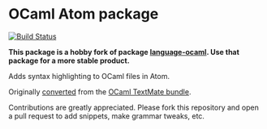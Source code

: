 # OCaml Atom package

[![Build Status](https://travis-ci.org/AndreasDahl/language-ocaml-fix.svg?branch=master)](https://travis-ci.org/AndreasDahl/language-ocaml-fix)

**This package is a hobby fork of package [language-ocaml](https://github.com/toroidal-code/language-ocaml). Use that package for a more stable product.**

Adds syntax highlighting to OCaml files in Atom.

Originally [converted](https://atom.io/docs/latest/converting-a-text-mate-bundle) from the [OCaml TextMate bundle](https://github.com/textmate/ocaml.tmbundle).

Contributions are greatly appreciated.
Please fork this repository and open a pull request to add snippets, make grammar tweaks, etc.
